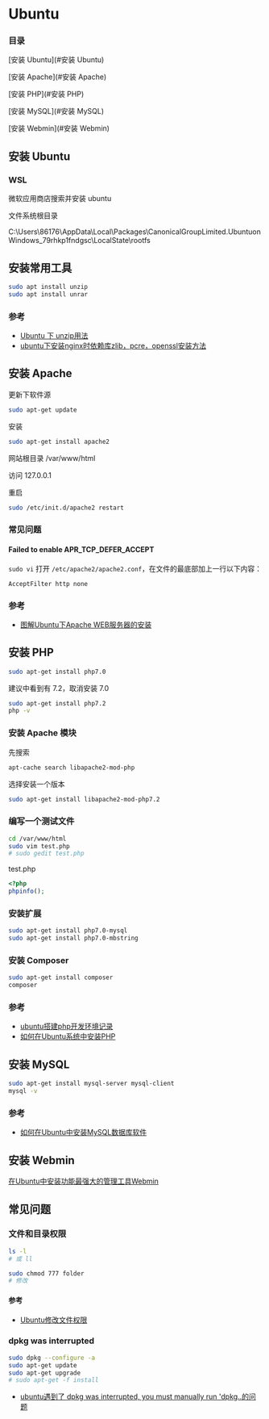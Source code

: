 # Ubuntu

### 目录

[安装 Ubuntu](#安装 Ubuntu)

[安装 Apache](#安装 Apache)

[安装 PHP](#安装 PHP)

[安装 MySQL](#安装 MySQL)

[安装 Webmin](#安装 Webmin)



## 安装 Ubuntu

### WSL

微软应用商店搜索并安装 ubuntu

文件系统根目录

C:\Users\86176\AppData\Local\Packages\CanonicalGroupLimited.UbuntuonWindows_79rhkp1fndgsc\LocalState\rootfs



## 安装常用工具

```sh
sudo apt install unzip
sudo apt install unrar
```

### 参考

- [Ubuntu 下 unzip用法](https://www.cnblogs.com/qunshu/p/3150090.html)
- [ubuntu下安装nginx时依赖库zlib，pcre，openssl安装方法](https://blog.csdn.net/z920954494/article/details/52132125)



## 安装 Apache

更新下软件源

```sh
sudo apt-get update
```

安装

```sh
sudo apt-get install apache2
```

网站根目录 /var/www/html

访问 127.0.0.1

重启

```sh
sudo /etc/init.d/apache2 restart
```



### 常见问题

#### Failed to enable APR_TCP_DEFER_ACCEPT

`sudo vi` 打开 `/etc/apache2/apache2.conf`，在文件的最底部加上一行以下内容：

```
AcceptFilter http none
```



### 参考

- [图解Ubuntu下Apache WEB服务器的安装](https://jingyan.baidu.com/article/8275fc865b85c046a13cf673.html)



## 安装 PHP

```sh
sudo apt-get install php7.0
```

建议中看到有 7.2，取消安装  7.0

```sh
sudo apt-get install php7.2
php -v
```

### 安装 Apache 模块

先搜索

```sh
apt-cache search libapache2-mod-php 
```

选择安装一个版本

```sh
sudo apt-get install libapache2-mod-php7.2
```

### 编写一个测试文件

```sh
cd /var/www/html
sudo vim test.php
# sudo gedit test.php
```

test.php

```php
<?php
phpinfo();
```

### 安装扩展

```sh
sudo apt-get install php7.0-mysql
sudo apt-get install php7.0-mbstring
```

### 安装 Composer

```sh
sudo apt-get install composer
composer
```

### 参考

- [ubuntu搭建php开发环境记录](https://www.cnblogs.com/impy/p/8040684.html)
- [如何在Ubuntu系统中安装PHP](https://jingyan.baidu.com/article/4b52d702d6d877fc5d774b44.html)



## 安装 MySQL

```sh
sudo apt-get install mysql-server mysql-client
mysql -v
```

### 参考

- [如何在Ubuntu中安装MySQL数据库软件](https://jingyan.baidu.com/article/29697b9155c683ab21de3c55.html)



## 安装 Webmin

[在Ubuntu中安装功能最强大的管理工具Webmin](https://jingyan.baidu.com/article/a24b33cd35fe1a19ff002b74.html)



## 常见问题

### 文件和目录权限

```sh
ls -l
# 或 ll

sudo chmod 777 folder
# 修改
```

#### 参考

- [Ubuntu修改文件权限](https://blog.csdn.net/slwhy/article/details/78876237)



### dpkg was interrupted

```sh
sudo dpkg --configure -a
sudo apt-get update
sudo apt-get upgrade
# sudo apt-get -f install
```

- [ubuntu遇到了 dpkg was interrupted, you must manually run 'dpkg..的问题](https://blog.csdn.net/gudujianjsk/article/details/7893156)
